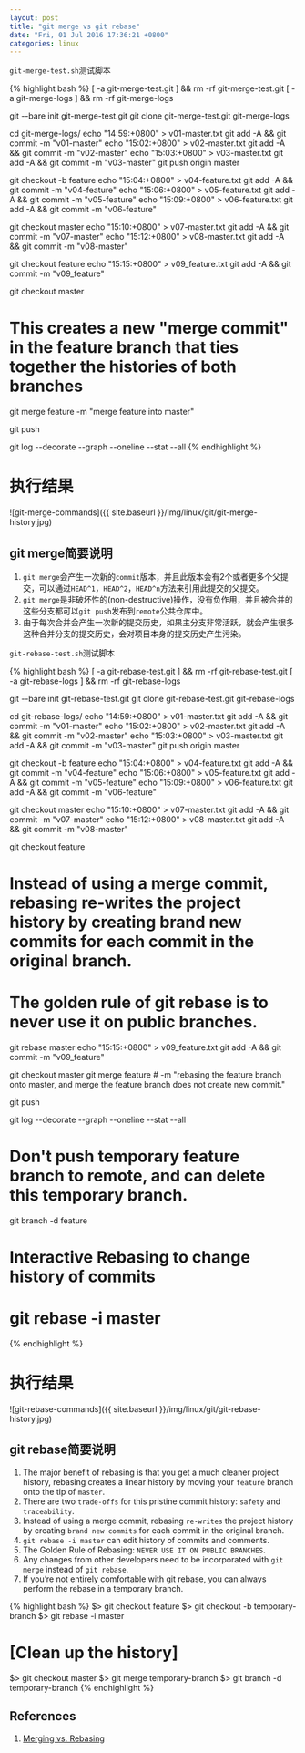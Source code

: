 ```yaml
---
layout: post
title: "git merge vs git rebase"
date: "Fri, 01 Jul 2016 17:36:21 +0800"
categories: linux
---
```


`git-merge-test.sh`测试脚本

{% highlight bash %}
[ -a git-merge-test.git ] && rm -rf git-merge-test.git
[ -a git-merge-logs ] && rm -rf git-merge-logs

git --bare init git-merge-test.git
git clone git-merge-test.git git-merge-logs

cd git-merge-logs/
echo "14:59:+0800" > v01-master.txt
git add -A && git commit -m "v01-master"
echo "15:02:+0800" > v02-master.txt
git add -A && git commit -m "v02-master"
echo "15:03:+0800" > v03-master.txt
git add -A && git commit -m "v03-master"
git push origin master

git checkout -b feature
echo "15:04:+0800" > v04-feature.txt
git add -A && git commit -m "v04-feature"
echo "15:06:+0800" > v05-feature.txt
git add -A && git commit -m "v05-feature"
echo "15:09:+0800" > v06-feature.txt
git add -A && git commit -m "v06-feature"

git checkout master
echo "15:10:+0800" > v07-master.txt
git add -A && git commit -m "v07-master"
echo "15:12:+0800" > v08-master.txt
git add -A && git commit -m "v08-master"

git checkout feature
echo "15:15:+0800" > v09_feature.txt
git add -A && git commit -m "v09_feature"

git checkout master
# This creates a new "merge commit" in the feature branch that ties together the histories of both branches
git merge feature -m "merge feature into master"

git push

git log --decorate --graph --oneline --stat --all
{% endhighlight %}

执行结果
=====

![git-merge-commands]({{ site.baseurl }}/img/linux/git/git-merge-history.jpg)

git merge简要说明
-----

1. `git merge`会产生一次新的`commit`版本，并且此版本会有2个或者更多个父提交，可以通过`HEAD^1`，`HEAD^2`，`HEAD^n`方法来引用此提交的父提交。
2. `git merge`是非破坏性的(non-destructive)操作，没有负作用，并且被合并的这些分支都可以`git push`发布到`remote`公共仓库中。
3.  由于每次合并会产生一次新的提交历史，如果主分支非常活跃，就会产生很多这种合并分支的提交历史，会对项目本身的提交历史产生污染。

`git-rebase-test.sh`测试脚本

{% highlight bash %}
[ -a git-rebase-test.git ] && rm -rf git-rebase-test.git
[ -a git-rebase-logs ] && rm -rf git-rebase-logs

git --bare init git-rebase-test.git
git clone git-rebase-test.git git-rebase-logs

cd git-rebase-logs/
echo "14:59:+0800" > v01-master.txt
git add -A && git commit -m "v01-master"
echo "15:02:+0800" > v02-master.txt
git add -A && git commit -m "v02-master"
echo "15:03:+0800" > v03-master.txt
git add -A && git commit -m "v03-master"
git push origin master

git checkout -b feature
echo "15:04:+0800" > v04-feature.txt
git add -A && git commit -m "v04-feature"
echo "15:06:+0800" > v05-feature.txt
git add -A && git commit -m "v05-feature"
echo "15:09:+0800" > v06-feature.txt
git add -A && git commit -m "v06-feature"

git checkout master
echo "15:10:+0800" > v07-master.txt
git add -A && git commit -m "v07-master"
echo "15:12:+0800" > v08-master.txt
git add -A && git commit -m "v08-master"

git checkout feature
# Instead of using a merge commit, rebasing re-writes the project history by creating brand new commits for each commit in the original branch.
# The golden rule of git rebase is to never use it on public branches.
git rebase master
echo "15:15:+0800" > v09_feature.txt
git add -A && git commit -m "v09_feature"

git checkout master
git merge feature # -m "rebasing the feature branch onto master, and merge the feature branch does not create new commit."

git push

git log --decorate --graph --oneline --stat --all

# Don't push temporary feature branch to remote, and can delete this temporary branch.
git branch -d feature

# Interactive Rebasing to change history of commits
# git rebase -i master
{% endhighlight %}

执行结果
=====

![git-rebase-commands]({{ site.baseurl }}/img/linux/git/git-rebase-history.jpg)

git rebase简要说明
-----

1. The major benefit of rebasing is that you get a much cleaner project history, rebasing creates a linear history by moving your `feature` branch onto the tip of `master`.
2. There are two `trade-offs` for this pristine commit history: `safety` and `traceability`.
3. Instead of using a merge commit, rebasing `re-writes` the project history by creating `brand new commits` for each commit in the original branch.
4. `git rebase -i master` can edit history of commits and comments.
5. The Golden Rule of Rebasing: `NEVER USE IT ON PUBLIC BRANCHES`.
6. Any changes from other developers need to be incorporated with `git merge` instead of `git rebase`.
7. If you’re not entirely comfortable with git rebase, you can always perform the rebase in a temporary branch.

{% highlight bash %}
$> git checkout feature
$> git checkout -b temporary-branch
$> git rebase -i master
# [Clean up the history]
$> git checkout master
$> git merge temporary-branch
$> git branch -d temporary-branch
{% endhighlight %}

References
-----

1. [Merging vs. Rebasing](https://www.atlassian.com/git/tutorials/merging-vs-rebasing/workflow-walkthrough)

